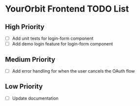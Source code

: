 # YourOrbit Frontend TODO List

## High Priority

- [ ] Add unit tests for login-form component
- [ ] Add demo login feature for login-form component

## Medium Priority

- [ ] Add error handling for when the user cancels the OAuth flow

## Low Priority

- [ ] Update documentation
